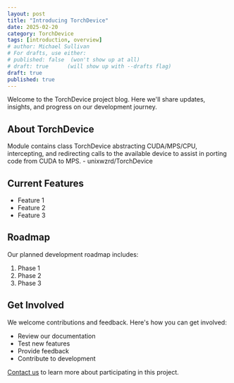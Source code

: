 ```yaml
---
layout: post
title: "Introducing TorchDevice"
date: 2025-02-20
category: TorchDevice
tags: [introduction, overview]
# author: Michael Sullivan
# For drafts, use either:
# published: false  (won't show up at all)
# draft: true      (will show up with --drafts flag)
draft: true
published: true
---
```


Welcome to the TorchDevice project blog. Here we'll share updates, insights, and progress on our development journey.

<!--more-->

## About TorchDevice

Module contains class TorchDevice abstracting CUDA/MPS/CPU, intercepting, and redirecting calls to the available device to assist in porting code from CUDA to MPS. - unixwzrd/TorchDevice

## Current Features

- Feature 1
- Feature 2
- Feature 3

## Roadmap

Our planned development roadmap includes:

1. Phase 1
2. Phase 2
3. Phase 3

## Get Involved

We welcome contributions and feedback. Here's how you can get involved:

- Review our documentation
- Test new features
- Provide feedback
- Contribute to development

[Contact us](/contact) to learn more about participating in this project.
